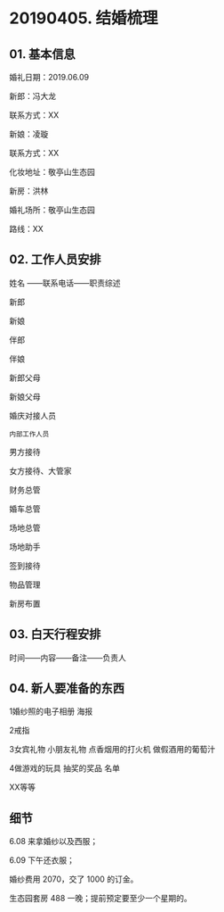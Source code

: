 # 20190405. 结婚梳理

## 01. 基本信息
婚礼日期：2019.06.09

新郎：冯大龙

联系方式：XX      

新娘：凌璇               

联系方式：XX

化妆地址：敬亭山生态园

新房：洪林

婚礼场所：敬亭山生态园

路线：XX

## 02. 工作人员安排

姓名 ——联系电话——职责综述

新郎

新娘

伴郎

伴娘

新郎父母

新娘父母

婚庆对接人员

	内部工作人员

男方接待

女方接待、大管家

财务总管

婚车总管

场地总管

场地助手

签到接待

物品管理

新房布置

## 03. 白天行程安排
时间——内容——备注——负责人


## 04. 新人要准备的东西
 
1婚纱照的电子相册 海报
        
2戒指
  
3女宾礼物 小朋友礼物 点香烟用的打火机  做假酒用的葡萄汁
     
4做游戏的玩具 抽奖的奖品 名单
       
XX等等

## 细节

6.08 来拿婚纱以及西服；

6.09 下午还衣服；

婚纱费用 2070，交了 1000 的订金。

生态园套房 488 一晚；提前预定要至少一个星期的。

